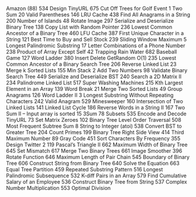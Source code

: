 Amazon (88)
534 Design TinyURL
675 Cut Off Trees for Golf Event
1 Two Sum
20 Valid Parentheses
146 LRU Cache
438 Find All Anagrams in a String
200 Number of Islands
48 Rotate Image
297 Serialize and Deserialize Binary Tree
138 Copy List with Random Pointer
236 Lowest Common Ancestor of a Binary Tree
460 LFU Cache
387 First Unique Character in a String
121 Best Time to Buy and Sell Stock
239 Sliding Window Maximum
5 Longest Palindromic Substring
17 Letter Combinations of a Phone Number
238 Product of Array Except Self
42 Trapping Rain Water
682 Baseball Game
127 Word Ladder
380 Insert Delete GetRandom O(1)
235 Lowest Common Ancestor of a Binary Search Tree
206 Reverse Linked List
23 Merge k Sorted Lists
155 Min Stack
2 Add Two Numbers
98 Validate Binary Search Tree
449 Serialize and Deserialize BST
240 Search a 2D Matrix II
234 Palindrome Linked List
517 Super Washing Machines
215 Kth Largest Element in an Array
139 Word Break
21 Merge Two Sorted Lists
49 Group Anagrams
126 Word Ladder II
3 Longest Substring Without Repeating Characters
242 Valid Anagram
529 Minesweeper
160 Intersection of Two Linked Lists
141 Linked List Cycle
186 Reverse Words in a String II
167 Two Sum II – Input array is sorted
15 3Sum
78 Subsets
535 Encode and Decode TinyURL
73 Set Matrix Zeroes
102 Binary Tree Level Order Traversal
508 Most Frequent Subtree Sum
8 String to Integer (atoi)
538 Convert BST to Greater Tree
204 Count Primes
199 Binary Tree Right Side View
414 Third Maximum Number
89 Gray Code
451 Sort Characters By Frequency
355 Design Twitter 2
119 Pascal’s Triangle II
662 Maximum Width of Binary Tree
645 Set Mismatch
617 Merge Two Binary Trees
661 Image Smoother
396 Rotate Function
646 Maximum Length of Pair Chain
545 Boundary of Binary Tree
606 Construct String from Binary Tree
640 Solve the Equation
663 Equal Tree Partition
459 Repeated Substring Pattern
516 Longest Palindromic Subsequence
532 K-diff Pairs in an Array
579 Find Cumulative Salary of an Employee
536 Construct Binary Tree from String
537 Complex Number Multiplication
553 Optimal Division
